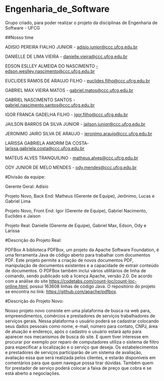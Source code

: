 # Engenharia_de_Software
Grupo criado, para poder realizar o projeto da disciplinas de Engenharia de Software - UFCG

##Nosso time

ADISIO PEREIRA FIALHO JUNIOR - adisio.junior@ccc.ufcg.edu.br

DANIELLE DE LIMA VIEIRA - danielle.vieira@ccc.ufcg.edu.br

EDSON ESLLEY ALMEIDA DO NASCIMENTO -edson.weslley.nascimento@ccc.ufcg.edu.br

EUCLIDES RAMOS DE ARAUJO FILHO - euclides.filho@ccc.ufcg.edu.br

GABRIEL MAX VIEIRA MATOS - gabriel.matos@ccc.ufcg.edu.br

GABRIEL NASCIMENTO SANTOS - gabriel.nascimento.santos@ccc.ufcg.edu.br

IGOR FRANCA GADELHA FILHO - igor.filho@ccc.ufcg.edu.br

JAILSON BARROS DA SILVA JUNIOR - jailson.junior@ccc.ufcg.edu.br

JERONIMO JAIRO SILVA DE ARAUJO - jeronimo.araujo@ccc.ufcg.edu.br 

LARISSA GABRIELA AMORIM DA COSTA- larissa.gabriela.costa@ccc.ufcg.edu.br 

MATEUS ALVES TRANQUILINO - matheus.alves@ccc.ufcg.edu.br 

ODY JUNIOR DE MELO MENDES - ody.mendes@ccc.ufcg.edu.br

#Divisão da equipe:

Gerente Geral: Adísio

Projeto Novo, Back End: Matheus (Gerente de Equipe), Jerônimo, Lucas e Gabriel Lima 

Projeto Novo, Front End: Igor (Gerente de Equipe), Gabriel Nacimento, Euclides e Jaison

Projeto Real: Danielle (Gerente de Equipe), Gabriel Max, Edson, Ody e Larissa

#Descrição do Projeto Real:

PDFBox
A biblioteca PDFBox, um projeto da Apache Software Foundation, é uma ferramenta Java de código aberto para trabalhar com documentos PDF. Este projeto permite a criação de novos documentos PDF, manipulação de documentos existentes e a capacidade de extrair conteúdo de documentos. O PDFBox também inclui vários utilitários de linha de comando, sendo publicado sob a licença Apache, versão 2.0. De acordo com a análise do site https://codetabs.com/count-loc/count-loc-online.html, possui 163608 linhas de código Java. O repositório do projeto se encontra no link: https://github.com/apache/pdfbox.

#Descrição do Projeto Novo:

Nosso projeto novo consiste em uma plataforma de busca na web para, empreendimentos, comércios e prestadores de serviços trabalhadores de serviços gerais. Nessa plataforma o usuário poderá se cadastrar colocando seus dados pessoais como nome, e-mail, número para contato, CNPJ, área de atuação e endereço, após o cadastro o usuário estará apto para aparecer nos mecanismos de busca do site. E quem tiver interesse em procurar por exemplo por reparo de computadores utiliza o sistema de filtro para especificar a localização e o serviço que deseja. Os estabelecimentos e prestadores de serviços participarão de um sistema de avaliação, avaliação essa que será realizada pelos clientes, e estarão disponíveis em comentários para que quem navegue possa tirar dúvidas. Também quem for prestador de serviço poderá colocar a faixa de preço que cobra e se está aberto a negociações.





